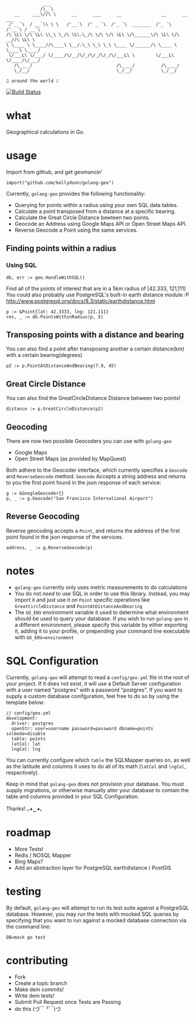```
              ___                                                              
             /\_ \                                                             
   __     ___\//\ \      __      ___      __               __      __    ___   
 /'_ `\  / __`\\ \ \   /'__`\  /' _ `\  /'_ `\  _______  /'_ `\  /'__`\ / __`\ 
/\ \L\ \/\ \L\ \\_\ \_/\ \L\.\_/\ \/\ \/\ \L\ \/\______\/\ \L\ \/\  __//\ \L\ \
\ \____ \ \____//\____\ \__/.\_\ \_\ \_\ \____ \/______/\ \____ \ \____\ \____/
 \/___L\ \/___/ \/____/\/__/\/_/\/_/\/_/\/___L\ \        \/___L\ \/____/\/___/ 
   /\____/                                /\____/          /\____/             
   \_/__/                                 \_/__/           \_/__/              

♫ around the world ♪
```
[![Build Status](https://travis-ci.org/kellydunn/go-art.png)](https://travis-ci.org/kellydunn/golang-geo)
# what 

Geographical calculations in Go.

# usage

Import from github, and get geomancin'

```
import("github.com/kellydunn/golang-geo")
```

Currently, `golang-geo` provides the following functionality:

  - Querying for points within a radius using your own SQL data tables.
  - Calculate a point transposed from a distance at a specific bearing.
  - Calculate the Great Circle Distance bewteen two points.
  - Geocode an Address using Google Maps API or Open Street Maps API.
  - Reverse Geocode a Point using the same services.

## Finding points within a radius

### Using SQL

```
db, err := geo.HandleWithSQL()
```

Find all of the points of interest that are in a 5km radius of [42.333, 121,111]
You could also probably use PostgreSQL's built-in earth distance module :P 
http://www.postgresql.org/docs/8.3/static/earthdistance.html

```
p := &Point{lat: 42.3333, lng: 121.111}
res, _ := db.PointsWithinRadius(p, 5)
```

## Transposing points with a distance and bearing

You can also find a point after transposing another a certain distance(km) with a certain bearing(degrees)

```
p2 := p.PointAtDistanceAndBearing(7.9, 45)
```     

## Great Circle Distance

You can also find the GreatCircleDistance Distance between two points!  

```
distance := p.GreatCircleDistance(p2)
```

## Geocoding

There are now two possible Geocoders you can use with `golang-geo`

  - Google Maps 
  - Open Street Maps (as provided by MapQuest)

Both adhere to the Geocoder interface, which currently specifies a `Geocode` and `ReverseGeocode` method.  `Geocode` Accepts a string address and returns to you the first point found in the json response of each service:

```
g := &GoogleGeocoder{}
p, _ := g.Geocode("San Francisco International Airport")
```

## Reverse Geocoding

Reverse geocoding accepts a `Point`, and returns the address of the first point found in the json response of the services.

```
address, _ := g.ReverseGeocode(p)
```

# notes

  - `golang-geo` currently only uses metric measurements to do calculations
  - You do not _need_ to use SQL in order to use this library.  Instead, you may import it and just use it on `Point` specific operations like `GreatCircleDistance` and `PointAtDistanceAndBearing`
  - The `GO_ENV` environment variable it used to determine what environment should be used to query your database.  If you wish to run `golang-geo` in a different environment, please specify this variable by either exporting it, adding it to your profile, or prepending your command line executable with `GO_ENV=environment`

# SQL Configuration

Currently, `golang-geo` will attempt to read a `config/geo.yml` file in the root of your project.  If it does not exist, it will use a Default Server configuration with a user named "postgres" with a password "postgres".  If you want to supply a custom database conifguration, feel free to do so by using the template below:

```
// config/geo.yml
development:
  driver: postgres
  openStr: user=username password=password dbname=points sslmode=disable
  table: points
  latCol: lat
  lngCol: lng
```

You can currently configure which `table` the SQLMapper queries on, as well as the latitude and columns it uses to do all of its math (`latCol` and `lngCol`, respectively).

Keep in mind that `golang-geo` does not provision your database.  You must supply migrations, or otherwise manually alter your database to contain the table and columns provided in your SQL Configuration.

Thanks! ｡◕‿◕｡

# roadmap
  - More Tests!
  - Redis / NOSQL Mapper
  - Bing Maps?
  - Add an abstraction layer for PostgreSQL earthdistance / PostGIS

# testing

By default, `golang-geo` will attempt to run its test suite against a PostgreSQL database.  However, you may run the tests with mocked SQL queries by specifying that you want to run against a mocked database connection via the command line:

```
DB=mock go test
```

# contributing
  - Fork
  - Create a topic branch
  - Make dem commits!
  - Write dem tests!
  - Submit Pull Request once Tests are Passing
  - do this (づ￣ ³￣)づ